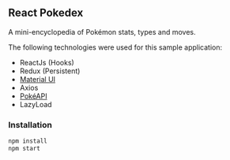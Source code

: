 ## React Pokedex

A mini-encyclopedia of Pokémon stats, types  and moves.

The following technologies were used for this sample application:

 - ReactJs (Hooks)
 - Redux (Persistent)
 - [Material UI](http://material-ui.com/)
 - Axios
 - [PokéAPI](https://pokeapi.co/)
 - LazyLoad


### Installation
```sh
npm install
npm start
```
